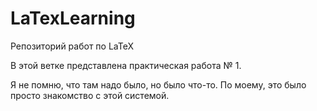 # LaTexLearning
Репозиторий работ по LaTeX

В этой ветке представлена практическая работа № 1.

Я не помню, что там надо было, но было что-то. По моему, это было просто знакомство с этой системой.
